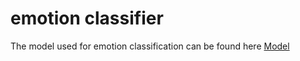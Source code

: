 # emotion classifier
 
The model used for emotion classification can be found here
[Model]('https://github.com/priya-dwivedi/face_and_emotion_detection/tree/master/emotion_detector_models')
